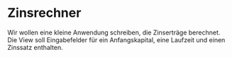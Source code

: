 # Zinsrechner

Wir wollen eine kleine Anwendung schreiben, 
die Zinserträge berechnet. Die View soll 
Eingabefelder für ein Anfangskapital, eine Laufzeit
und einen Zinssatz enthalten.

